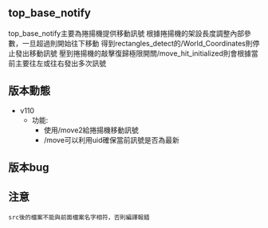 ## top_base_notify

top_base_notify主要為捲揚機提供移動訊號
根據捲揚機的架設長度調整內部參數，一旦超過則開始往下移動
得到rectangles_detect的/World_Coordinates則停止發出移動訊號
壓到捲揚機的敲擊復歸極限開關/move_hit_initialized則會根據當前主要往左或往右發出多次訊號




## 版本動態

* v110
  * 功能:
    * 使用/move2給捲揚機移動訊號
    * /move可以利用uid確保當前訊號是否為最新






## 版本bug




## 注意

    src後的檔案不能與前面檔案名字相符，否則編譯報錯
    

